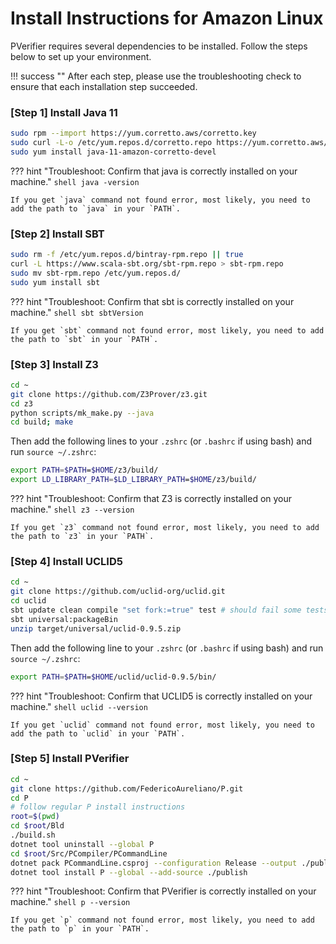 # Install Instructions for Amazon Linux

PVerifier requires several dependencies to be installed. Follow the steps below to set up your environment.

!!! success ""
    After each step, please use the troubleshooting check to ensure that each installation step succeeded.

### [Step 1] Install Java 11

```sh
sudo rpm --import https://yum.corretto.aws/corretto.key
sudo curl -L-o /etc/yum.repos.d/corretto.repo https://yum.corretto.aws/corretto.repo 
sudo yum install java-11-amazon-corretto-devel
```

??? hint "Troubleshoot: Confirm that java is correctly installed on your machine."
    ```shell
    java -version
    ```

    If you get `java` command not found error, most likely, you need to add the path to `java` in your `PATH`.

### [Step 2] Install SBT

```sh
sudo rm -f /etc/yum.repos.d/bintray-rpm.repo || true
curl -L https://www.scala-sbt.org/sbt-rpm.repo > sbt-rpm.repo
sudo mv sbt-rpm.repo /etc/yum.repos.d/
sudo yum install sbt
```

??? hint "Troubleshoot: Confirm that sbt is correctly installed on your machine."
    ```shell
    sbt sbtVersion
    ```

    If you get `sbt` command not found error, most likely, you need to add the path to `sbt` in your `PATH`.

### [Step 3] Install Z3

```sh
cd ~
git clone https://github.com/Z3Prover/z3.git
cd z3
python scripts/mk_make.py --java 
cd build; make
```

Then add the following lines to your `.zshrc` (or `.bashrc` if using bash) and run `source ~/.zshrc`:

```sh
export PATH=$PATH=$HOME/z3/build/
export LD_LIBRARY_PATH=$LD_LIBRARY_PATH=$HOME/z3/build/
```

??? hint "Troubleshoot: Confirm that Z3 is correctly installed on your machine."
    ```shell
    z3 --version
    ```

    If you get `z3` command not found error, most likely, you need to add the path to `z3` in your `PATH`.

### [Step 4] Install UCLID5

```sh
cd ~
git clone https://github.com/uclid-org/uclid.git
cd uclid
sbt update clean compile "set fork:=true" test # should fail some tests that use cvc5 and delphi 
sbt universal:packageBin
unzip target/universal/uclid-0.9.5.zip
```

Then add the following line to your `.zshrc` (or `.bashrc` if using bash) and run `source ~/.zshrc`:

```sh
export PATH=$PATH=$HOME/uclid/uclid-0.9.5/bin/
```

??? hint "Troubleshoot: Confirm that UCLID5 is correctly installed on your machine."
    ```shell
    uclid --version
    ```

    If you get `uclid` command not found error, most likely, you need to add the path to `uclid` in your `PATH`.

### [Step 5] Install PVerifier

```sh
cd ~
git clone https://github.com/FedericoAureliano/P.git
cd P
# follow regular P install instructions
root=$(pwd)
cd $root/Bld
./build.sh
dotnet tool uninstall --global P
cd $root/Src/PCompiler/PCommandLine
dotnet pack PCommandLine.csproj --configuration Release --output ./publish -p:PackAsTool=true -p:ToolCommandName=P -p:Version=2.1.3
dotnet tool install P --global --add-source ./publish
```

??? hint "Troubleshoot: Confirm that PVerifier is correctly installed on your machine."
    ```shell
    p --version
    ```

    If you get `p` command not found error, most likely, you need to add the path to `p` in your `PATH`.